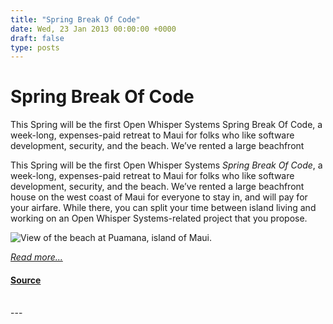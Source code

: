 ```yaml
---
title: "Spring Break Of Code"
date: Wed, 23 Jan 2013 00:00:00 +0000
draft: false
type: posts
---
```

# Spring Break Of Code





 This Spring will be the first Open Whisper Systems Spring Break Of Code, a week-long, expenses-paid retreat to Maui for folks who like software development, security, and the beach. We’ve rented a large beachfront

This Spring will be the first Open Whisper Systems _Spring Break Of Code_, a week-long, expenses-paid retreat to Maui for folks who like software development, security, and the beach. We’ve rented a large beachfront house on the west coast of Maui for everyone to stay in, and will pay for your airfare. While there, you can split your time between island living and working on an Open Whisper Systems-related project that you propose.

![View of the beach at Puamana, island of Maui.](/blog/images/maui.png)

[_Read more..._](https://signal.org/blog/spring-break-of-code/)

#### [Source](https://signal.org/blog/spring-break-of-code/)

<br/>
---
